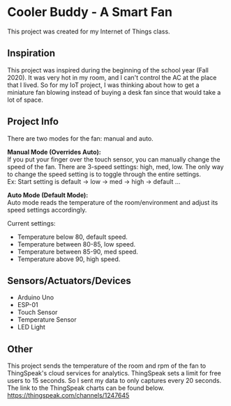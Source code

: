 # Cooler Buddy - A Smart Fan
This project was created for my Internet of Things class.

## Inspiration 
This project was inspired during the beginning of the school year
(Fall 2020). It was very hot in my room, and I can't control the AC
at the place that I lived. So for my IoT project, I was thinking
about how to get a miniature fan blowing instead of buying a desk fan
since that would take a lot of space.

## Project Info
There are two modes for the fan: manual and auto.

**Manual Mode (Overrides Auto):** <br>
If you put your finger over the touch sensor, you can manually
change the speed of the fan. There are 3-speed settings: high, med, low. The only way to change the speed setting is to toggle through 
the entire settings. <br> 
Ex: Start setting is default -> low -> med -> high -> default ...  

**Auto Mode (Default Mode):** <br>
Auto mode reads the temperature of the room/environment and adjust
its speed settings accordingly. 

Current settings:
* Temperature below 80, default speed.
* Temperature between 80-85, low speed.
* Temperature between 85-90, med speed.
* Temperature above 90, high speed.

## Sensors/Actuators/Devices
* Arduino Uno
* ESP-01 
* Touch Sensor
* Temperature Sensor
* LED Light

## Other
This project sends the temperature of the room and rpm of the fan
to ThingSpeak's cloud services for analytics. ThingSpeak sets a 
limit for free users to 15 seconds. So I sent my data to only captures every 20 seconds. 
The link to the ThingSpeak charts can be found below. <br>
https://thingspeak.com/channels/1247645 
